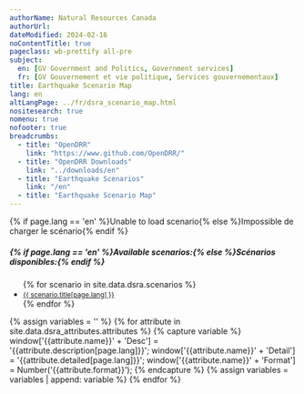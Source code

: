 ```yaml
---
authorName: Natural Resources Canada
authorUrl:
dateModified: 2024-02-16
noContentTitle: true
pageclass: wb-prettify all-pre
subject:
  en: [GV Government and Politics, Government services]
  fr: [GV Gouvernement et vie politique, Services gouvernementaux]
title: Earthquake Scenario Map
lang: en
altLangPage: ../fr/dsra_scenario_map.html
nositesearch: true
nomenu: true
nofooter: true
breadcrumbs:
  - title: "OpenDRR"
    link: "https://www.github.com/OpenDRR/"
  - title: "OpenDRR Downloads"
    link: "../downloads/en"
  - title: "Earthquake Scenarios"
    link: "/en"
  - title: "Earthquake Scenario Map"
---
```

<!-- Load Leaflet from CDN -->
<link rel="stylesheet" href="https://unpkg.com/leaflet@1.7.1/dist/leaflet.css"
integrity="sha512-xodZBNTC5n17Xt2atTPuE1HxjVMSvLVW9ocqUKLsCC5CXdbqCmblAshOMAS6/keqq/sMZMZ19scR4PsZChSR7A=="
crossorigin=""/>

<script src="https://unpkg.com/leaflet@1.7.1/dist/leaflet.js"
integrity="sha512-XQoYMqMTK8LvdxXYG3nZ448hOEQiglfqkJs1NOQV44cWnUrBc8PkAOcXy20w0vlaXaVUearIOBhiXZ5V3ynxwA=="
crossorigin=""></script>

<!-- Load Esri Leaflet from CDN -->
<script src="https://unpkg.com/esri-leaflet@3.0.2/dist/esri-leaflet.js"
integrity="sha512-myckXhaJsP7Q7MZva03Tfme/MSF5a6HC2xryjAM4FxPLHGqlh5VALCbywHnzs2uPoF/4G/QVXyYDDSkp5nPfig=="
crossorigin=""></script>

<!-- Load Esri Leaflet Renderers plugin to use feature service symbology -->
<script src="https://unpkg.com/esri-leaflet-renderers@2.1.2" crossorigin=""></script>

<script src='https://api.mapbox.com/mapbox.js/plugins/leaflet-fullscreen/v1.0.1/Leaflet.fullscreen.min.js'></script>
<link href='https://api.mapbox.com/mapbox.js/plugins/leaflet-fullscreen/v1.0.1/leaflet.fullscreen.css' rel='stylesheet'/>
<script src="https://unpkg.com/leaflet.vectorgrid@latest/dist/Leaflet.VectorGrid.bundled.js"></script>

<script src="https://code.jquery.com/jquery-3.6.0.min.js" integrity="sha256-/xUj+3OJU5yExlq6GSYGSHk7tPXikynS7ogEvDej/m4=" crossorigin="anonymous"></script>

<link href='../assets/css/app.css' rel='stylesheet'/>

<div id="map"></div>
<div id="sidebar"></div>

<div id="alert">{% if page.lang == 'en' %}Unable to load scenario{% else %}Impossible de charger le scénario{% endif %}</div>
<div id="scenarios">
  <h5>{% if page.lang == 'en' %}Available scenarios:{% else %}Scénarios disponibles:{% endif %}</h5>
  <ul>
    {% for scenario in site.data.dsra.scenarios %}
      <li><a href="{{ context.environments.first["page"]["url"] }}?scenario={{scenario.name}}"><small>{{ scenario.title[page.lang] }}</small></a></li>
    {% endfor %}
  </ul>
</div>

{% assign variables = '' %}
{% for attribute in site.data.dsra_attributes.attributes %}
  {% capture variable %}
  window['{{attribute.name}}' + 'Desc'] = '{{attribute.description[page.lang]}}';
  window['{{attribute.name}}' + 'Detail'] = '{{attribute.detailed[page.lang]}}';
  window['{{attribute.name}}' + 'Format'] = Number('{{attribute.format}}');
  {% endcapture %}
  {% assign variables = variables | append: variable %}
{% endfor %}

<script>

  {{ variables }}

  var map = L.map( 'map', {
      fullscreenControl: true,
      crs: L.CRS.EPSG4326,
      center: [ 57, -100 ],
      maxZoom: 13,
      minZoom: 6,
      zoom: 6}),
      bounds, // Bounds for the tileset, set according to scenario
      legend = L.control( { position: 'bottomright' } ),
      params = new URLSearchParams( window.location.search ), // Get query paramaters
      baseUrl = "https://riskprofiler.ca/dsra_",
      shakeBaseUrl = "https://geo-api.stage.riskprofiler.ca/collections/opendrr_dsra_",
      eqScenario = params.get( 'scenario' ), // Scenario name
      shakemapProp = 'sH_PGA_max', // Property for shakemap popup
      scenarioProp = 'sCt_Res90_b0', // Property for popup and feature colour
      shakeCurrent = true,
      epicenter,
      selection = 0; // Id of a selected feature
    

  L.tileLayer( 'https://osm-{s}.gs.mil/tiles/default_pc/{z}/{x}/{y}.png', {
      subdomains: '1234',
      attribution: '&copy; <a href="http://osm.org/copyright">OpenStreetMap</a> contributors',
      detectRetina: true
	}).addTo( map );


  if ( eqScenario ) {

    $( "#scenarios" ).hide(); // Hide list of available scenarios

    lcScenario = eqScenario.toLowerCase();
    setBounds();

    var vectorTileOptions = {
      rendererFactory: L.canvas.tile,
      interactive: true,
      getFeatureId: function( feature ) {
        return feature.properties[ "Sauid" ];
      },
      bounds: bounds,
      vectorTileLayerStyles: setTileLayerStyles()
    }

    function shakeTileOptions( z ) {
      return {
      rendererFactory: L.canvas.tile,
      interactive: true,
      getFeatureId: function( feature ) {
        return feature.properties[ "gridid_5" ];
      },
      bounds: bounds,
      vectorTileLayerStyles: setShakeLayerStyles( z )
      }
    }

    // Turn scenario name into a title
    end = eqScenario.split( '_' )[ 1 ];
    title = '';
    for ( let char of end ) {
      // Add space before uppercase letters
      if ( char == char.toUpperCase() ) {
        title += ' ' + char;
      }
      // Leave lowercase as is
      else {
        title += char;
      }
    }
    const mag = eqScenario[ 3 ] + '.' + eqScenario[ 5 ],
          full_name = title + ' - Magnitude ' + mag;
    // Replace generic title with scenario name
    $( '#wb-cont' ).html( full_name );

    var vectorUrl = baseUrl + lcScenario + "_indicators_s/EPSG_4326/{z}/{x}/{y}.pbf",
        shakemapUrl1 = baseUrl + lcScenario + "_shakemap_hexgrid_1km/EPSG_4326/{z}/{x}/{y}.pbf",
        shakemapUrl5 = baseUrl + lcScenario + "_shakemap_hexgrid_5km/EPSG_4326/{z}/{x}/{y}.pbf";

    var sauidLayer = L.vectorGrid.protobuf( vectorUrl, vectorTileOptions )
        .on( 'add', function () {
        shakeCurrent = false;
        map.removeLayer( shakeLayer5km );
        map.removeLayer( shakeLayer1km );
        // Add loading modal
        $( '#map' ).before( '<div id="modal"></div>' );
      }).on( 'load', function () {
        // Remove loading modal
        $( '#modal' ).remove();
        epicenter.bringToFront();
      });

    var shakeLayer1km = L.vectorGrid.protobuf( shakemapUrl1, shakeTileOptions( 1 ) )
        .on( 'add', function () {
        shakeCurrent = true;
        // Add loading modal
        $( '#map' ).before( '<div id="modal"></div>' );
      }).on( 'load', function () {
        // Remove loading modal
        $( '#modal' ).remove();
        epicenter.bringToFront();
      }).on( 'click', function ( e ) {
    	  L.popup().setContent( "<strong>{% if page.lang == 'en' %}PGA: {% else %}AMS: {% endif %}</strong>" + e.layer.properties.sH_PGA_max.toLocaleString( undefined, { maximumFractionDigits: 2 }) )
          .setLatLng( e.latlng )
          .openOn( map );
      });

    var shakeLayer5km = L.vectorGrid.protobuf( shakemapUrl5, shakeTileOptions( 5 ) )
        .on( 'add', function () {
        shakeCurrent = true;
        // Add loading modal
        $( '#map' ).before( '<div id="modal"></div>' );
      }).on( 'load', function () {
        // Remove loading modal
        $( '#modal' ).remove();
        epicenter.bringToFront();
      }).on( 'click', function ( e ) {
    	  L.popup().setContent( "<strong>{% if page.lang == 'en' %}PGA: {% else %}AMS: {% endif %}</strong>" + e.layer.properties.sH_PGA_max.toLocaleString( undefined, { maximumFractionDigits: 2 }) )
          .setLatLng( e.latlng )
          .openOn( map );
      });

    var overlays = {
      {% if page.lang == 'en' %}'ShakeMap (5km grid)'{% else %}'ShakeMap (5km grille)'{% endif %}: shakeLayer5km,
      {% if page.lang == 'en' %}'ShakeMap (1km grid)'{% else %}'ShakeMap (1km grille)'{% endif %}: shakeLayer1km,
      {% if page.lang == 'en' %}'Features'{% else %}'Caractéristiques'{% endif %}: sauidLayer,
    };

    // Add shakemap, legend and layer toggle to map
    shakeLayer5km.addTo( map );
    buildLegend();
    L.control.layers( overlays, null, { collapsed: false } ).addTo( map );

    map.on( 'fullscreenchange', function () {
      map.invalidateSize();
    }).on( 'zoomend dragend', function ( e ) {
      map.closePopup();
      // Reset layers if zoomed in or zooming out to new feature
      var zoom = e.target.getZoom();
      map.removeLayer( shakeLayer5km );
      map.removeLayer( shakeLayer1km );
      if ( shakeCurrent ) {
        if ( zoom < 10 ) {
          shakeLayer5km.addTo( map );
        }
        else {
          shakeLayer1km.addTo( map );
        }
      }
    }).on( 'baselayerchange', function () {
      $( '#sidebar' ).html( '' );
      map.closePopup();
      // If we have a selected feature reset the style
      if ( selection != 0 ) {
        sauidLayer.resetFeatureStyle( selection );
      }

      // Remove old legend and add new legend
      map.removeControl( legend );
      buildLegend();
    });

    sauidLayer.on( 'click', function ( e ) {
      // If we have a selected feature reset the style
      if ( selection != 0 ) {
        sauidLayer.resetFeatureStyle( selection );
      }

      // Set the selected feature id
      selection = e.layer.properties[ 'Sauid' ];

      // Set the selected feature style
      setTimeout( function () {
        sauidLayer.setFeatureStyle( selection, selectedStyle(), 100 );
      });

      // Add a popup with desired property
      L.popup().setContent( "<strong>{% if page.lang == 'en' %}Residents affected after 90 days: {% else %}Résidents relogés après 90 jours: {% endif %}</strong>" + e.layer.properties.sCt_Res90_b0.toString() )
          .setLatLng( e.latlng )
          .openOn( map );

      let props = e.layer.properties,
        string = '<table class="table table-striped table-responsive"><tr>',
        counter = 1; // Counts number of cells in table row

      for ( const key in props ) {

        mod_key = key; // Key with _b0, _r1, _le ending must be modified
        mod = '';

        if ( key.slice( -3 ) === '_b0' ) {
          mod_key = key.slice( 0, -3 );
          mod = {% if page.lang == 'en' %}' (Baseline)'{% else %}' (référence)'{% endif %};
        }
        else if ( key.slice( -3 ) === '_r1' ) {
          mod_key = key.slice( 0, -3 );
          mod = {% if page.lang == 'en' %}' (Retrofit)'{% else %}' (rénovation)'{% endif %};
        }
        else if ( key.slice( -3 ) === '_le' ) {
          mod_key = key.slice( 0, -3 );
          mod = {% if page.lang == 'en' %}' (Seismic Upgrade)'{% else %}' (amélioration sismique)'{% endif %};
        }

        var desc = window[ mod_key + 'Desc' ],
            detail = window[ mod_key + 'Detail' ],
            format = window[ mod_key + 'Format' ],
            value = props[ key ];

        // Format values with set formatting
        if ( format && value ) {
          if ( format === 444 ) {
            value = value.toLocaleString( undefined, {style:'currency', currency:'USD'});
          }
          else if ( format === 111 ) {
            value = value.toLocaleString( undefined, { maximumFractionDigits: 0 })
          }
          else if ( format === 555 ) {
            value *= 100
            value = value.toLocaleString( undefined, { maximumFractionDigits: 2 });
            value += '%';
          }
          else if ( format < 0 ) {
            mult = Math.abs(format);
            rounded = Math.round( value / ( 10 ** mult )) * 10 ** mult;
            value = rounded.toLocaleString( undefined);
          }
          else if ( format > 0 ) {
            value = value.toLocaleString( undefined, { maximumFractionDigits: format });
          }

          string +=
          '<td class="attr"><div class="prop" title="' + detail + '">' + desc + mod + '</div><div class="val">' + value + '</div></td>';
        }
        // Leaflet info not displayed
        else if ( key === 'OBJECTID' || key === 'SHAPE_Length' || key === 'SHAPE_Area' || key === 'geom_poly' || key === 'geom' ) {
        }
        // For properties with descriptions but null values
        else if ( desc ) {
          string +=
            '<td class="attr"><div class="prop" title="' + detail + '">' + desc + mod + '</div><div class="val">' + value + '</div></td>';
        }
        // Properties with no descriptions
        else {
          string +=
            '<td class="attr"><div class="prop">' + key + '</div><div class="val">' + value + '</div></td>';
        }

        // Start new row after 3 entries
        if ( counter % 3 === 0 ) {
          string += '</tr><tr>';
        }
        counter++;
      }

      string += '</tr></table>';

      // Add table to sidebar div
      $( '#sidebar' ).html( '<h3>{% if page.lang == 'en' %}Properties of Selected Feature{% else %}Propriétés de la caractéristique sélectionnée{% endif %}</h3>' + string );

    });
  }
  else {
    $( '#alert' ).show();
  }


  function getColor( d ) {
    return d > 300 ? '#ff3b00' :
           d > 100 ? '#ff6500' :
           d > 50  ? '#ff9000' :
           d > 10  ? '#ffba00' :
                     '#fff176';
  }

  function shakeColor( d ) {
    return d > 50  ? '#e81f27' :
           d > 25  ? '#f55029' :
           d > 10  ? '#fc8b40' :
           d > 5   ? '#fdb24c' :
           d > 1.5 ? '#ffd976' :
                     '#ffee9f';
  }

  function buildLegend () {

    legend.onAdd = function ( map ) {

      var div = L.DomUtil.create('div', 'info legend');

      if ( !shakeCurrent ) {

        var grades = [0, 10, 50, 100, 300],
            label = {% if page.lang == 'en' %}' Residents Affected'{% else %}' Résidents relogés'{% endif %};

        div.innerHTML = "<div style=\"padding: 3px;\"><b>{% if page.lang == 'en' %}Residents affected after 90 days{% else %}Résidents relogés après 90 jours{% endif %}</b></div>";

        // Loop through our density intervals and generate a label with a colored square for each interval
        for (var i = 0; i < grades.length; i++ ) {
          div.innerHTML +=
            '<div><i style="background:' + getColor(grades[i] + 1) + '"></i> ' + grades[i] + ( grades[i + 1] ? ' &ndash; ' + grades[i + 1] + label + '<br>' : '+' + label) + '</div>';
        }

        div.innerHTML +=
            '<br><div>🔴 <b>{% if page.lang == 'en' %}Epicenter{% else %}Épicentre{% endif %}</b></div>';
      }

      else {

        var grades = [0, 1.5, 5, 10, 25, 50],
            label = ' %g';

        div.innerHTML = "<div style=\"padding: 3px;\"><b>{% if page.lang == 'en' %}Peak Ground Acceleration{% else %}Accélération maximale du sol{% endif %}</b></div>";

        // Loop through our density intervals and generate a label with a colored square for each interval
        for (var i = 0; i < grades.length; i++ ) {
          div.innerHTML +=
            '<div><i style="background:' + shakeColor(grades[i] + 0.01) + '"></i> ' + grades[i] + ( grades[i + 1] ? ' &ndash; ' + grades[i + 1] + label + '<br>' : '+' + label) + '</div>';
        }

        div.innerHTML +=
            '<br><div>🔴 <b>{% if page.lang == 'en' %}Epicenter{% else %}Épicentre{% endif %}</b></div>';
      }

      return div;
    };

    legend.addTo( map );
  }

  function shakeStyle( properties ) {
    return {
      fillColor: shakeColor( properties[ shakemapProp ] * 100 ),
      weight: 0.1,
      fillOpacity: 0.8,
      color: shakeColor( properties[ shakemapProp ] * 100 ),
      opacity: 0.8,
      fill: true
    };
  }

  function tileStyle( properties ) {
    return {
      weight: 0.2,
      color: "#666666",
      fillColor: getColor( properties[ scenarioProp ] ),
      fillOpacity: 0.6,
      fill: true
    }
  }

  function selectedStyle() {
    return {
      fill: true,
      fillColor: 'blue',
      color: 'black',
      weight: 1,
      fillOpacity: 0.5
    };
  }

  function circleStyle() {
    return {
      radius: 6,
      fillColor: 'red',
      color: 'white',
      weight: 1,
      opacity: 1,
      fillOpacity: 1
    };
  }



function setBounds() {
    const scenarioConfig = {
        "acm7p0_georgiastraitfault": {
            southWest: [48.30891568684188, -129.0949439967106],
            northEast: [53.53110877480622, -117.3589501128889],
            epicenter: [49.243365, -123.62296]
        },
        "acm7p3_leechriverfullfault": {
            southWest: [48.30891568624434, -129.0949439967106],
            northEast: [53.30903267135562, -117.4908738038378],
            epicenter: [48.407017, -123.412134]
        },
        "sim9p0_cascadiainterfacebestfault": {
            southWest: [48.30891568684188, -139.0522010412872],
            northEast: [60.00006153221153, -114.05375826483],
            epicenter: [48.251246, -125.215269]
        },
        "scm7p5_valdesbois": {
            southWest: [42.47260780141163, -86.54942531485392],
            northEast: [55.00064603767294, -67.44787497495167],
            epicenter: [45.905377, -75.494669]   
        },
        "idm7p1_sidney": {
            southWest: [48.30891568684188, -129.0949439967106],
            northEast: [53.30903267135562, -117.3589501128889],
            epicenter: [48.618961, -123.299385] 
        },
        "acm4p9_georgiastraitfault": {
            southWest: [48.30891568684188, -129.0949439967106],
            northEast: [53.53110877480622, -117.3589501128889],
            epicenter: [49.280, -123.340] 
        },    
        "acm7p4_denalifault": {
            southWest: [60.00000000710405, -141.0180731580253],
            northEast: [69.64745530351352, -123.7893248352215],
            epicenter: [61.200 , -138.780] 
        },  
        "scm5p0_montreal": {
            southWest: [42.53884243059241, -86.54942531485392],
            northEast: [55.00064603767294, -65.94908207524423],
            epicenter: [45.500 , -73.600] 
        }, 
        "scm5p5_constancebay": {
            southWest: [42.06164244999297, -86.54942531485392],
            northEast: [55.00064603767294, -68.38243594858385],
            epicenter: [45.500 , -76.060] 
        },              
        "acm4p9_vedderfault": {
            southWest: [48.30891418, -127.9421387],
            northEast: [53.53110886, -116.2564392],
            epicenter: [49.04, -122.08] 
        },  
        "acm5p0_georgiastraitfault": {
            southWest: [48.30891418, -129.0949554],
            northEast: [53.53110886, -117.2290878],
            epicenter: [49.28, -123.34] 
        },
        "acm5p0_mysterylake": {
            southWest: [48.30891418, -129.0949554],
            northEast: [53.53110877, -116.8056259],
            epicenter: [49.37, -122.92] 
        },   
        "acm5p2_beaufortfault": {
            southWest: [48.30891569, -129.094944],
            northEast: [53.53110877, -118.7975574],
            epicenter: [49.33, -124.84] 
        },    
        "acm5p2_vedderfault": {
            southWest: [48.30891569, -127.9421269],
            northEast: [53.53110877, -116.2564537],
            epicenter: [49.04, -122.08] 
        },      
        "acm5p5_southeypoint": {
            southWest: [48.30891569, -129.094944],
            northEast: [53.53110877, -117.4908738],
            epicenter: [48.95, -123.61] 
        },        
        "acm5p7_southeypoint": {
            southWest: [48.30891569, -129.094944],
            northEast: [53.53110877, -117.4908738],
            epicenter: [48.95, -123.61] 
        },     
        "acm7p7_queencharlottefault": {
            southWest: [50.11540505, -133.1977449],
            northEast: [56.27162148, -124.9961029],
            epicenter: [53, -132.62] 
        },   
        "acm8p0_queencharlottefault": {
            southWest: [49.51322353, -133.1977449],
            northEast: [58.00055135, -124.9961029],
            epicenter: [53, -132.62] 
        },  
        "scm5p0_burlingtontorontostructuralzone": {
            southWest: [41.68143543, -86.54942531],
            northEast: [52.29313064, -71.892560649],
            epicenter: [43.49, -79.47] 
        },  
        "scm5p0_rougebeach": {
            southWest: [41.68143543, -86.54942531],
            northEast: [55.00064604, -69.99999997],
            epicenter: [43.78, -79.09] 
        },  
        "scm5p6_gloucesterfault": {
            southWest: [42.06164245, -86.54942531],
            northEast: [55.00064604, -68.38243595],
            epicenter: [43.78, -79.09] 
        },  
        "scm5p9_millesilesfault": {
            southWest: [42.53884243, -86.54942531],
            northEast: [55.00064604, -65.94908208],
            epicenter: [45.607, -73.82] 
        },  
    };

    const config = scenarioConfig[lcScenario];
    if (config) {
        const { southWest, northEast, epicenter } = config;

        const bounds = L.latLngBounds(L.latLng(...southWest), L.latLng(...northEast));
        const epicenterMarker = L.circleMarker(epicenter, circleStyle()).addTo(map);
        map.setView(L.latLng(...epicenter), 7);
    }
}



function setTileLayerStyles() {
    const tileLayerStyles = {
        "acm7p0_georgiastraitfault": "dsra_acm7p0_georgiastraitfault_indicators_s",
        "acm7p3_leechriverfullfault": "dsra_acm7p3_leechriverfullfault_indicators_s",
        "sim9p0_cascadiainterfacebestfault": "dsra_sim9p0_cascadiainterfacebestfault_indicators_s",
        "scm7p5_valdesbois":
        "dsra_scm7p5_valdesbois_indicators_s",
        "idm7p1_sidney":
        "dsra_idm7p1_sidney_indicators_s",
        "acm4p9_capilano5":
        "dsra_acm4p9_capilano5_indicators_s",
        "acm7p4_burwashlanding":
        "ddsra_acm7p4_burwashlanding_indicators_s",
        "scm5p0_montreal":
        "dsra_scm5p0_montreal_indicators_s",
        "scm5p5_ottawa":
        "dsra_scm5p5_ottawa_indicators_s",
        "acm4p9_vedderfault":
        "dsra_acm4p9_vedderfault_indicators_s",
        "acm5p0_georgiastraitfault":
        "acm5p0_georgiastraitfault_indicators_s",
        "acm5p0_mysterylake":
        "acm5p0_mysterylake_indicators_s",
        "acm5p2_beaufortfault":
        "acm5p2_beaufortfault_indicators_s",
        "acm5p2_vedderfault":
        "acm5p2_vedderfault_indicators_s",
        "acm5p5_southeypoint":
        "acm5p5_southeypoint_indicators_s",
        "acm5p7_southeypoint":
        "acm5p7_southeypoint_indicators_s",
        "acm7p7_queencharlottefault":
        "acm7p7_queencharlottefault_indicators_s",
        "acm8p0_queencharlottefault":
        "acm8p0_queencharlottefault_indicators_s",
        "scm5p0_burlingtontorontostructuralzone":
        "scm5p0_burlingtontorontostructuralzone_indicators_s",
        "scm5p0_rougebeach":
        "scm5p0_rougebeach_indicators_s",
        "scm5p6_gloucesterfault":
        "scm5p6_gloucesterfault_indicators_s",
        "scm5p9_millesilesfault":
        "scm5p9_millesilesfault_indicators_s"
    };

    const tileLayerStyleKey = tileLayerStyles[lcScenario];
    if (tileLayerStyleKey) {
        return {
            [tileLayerStyleKey]: function(properties) {
                return tileStyle(properties);
            }
        };
    }
}



function setShakeLayerStyles(z) {
    const scenarios = {
        "acm7p0_georgiastraitfault": {
            1: "dsra_acm7p0_georgiastraitfault_shakemap_hexgrid_1km",
            5: "dsra_acm7p0_georgiastraitfault_shakemap_hexgrid_5km"
        },
        "acm7p3_leechriverfullfault": {
            1: "dsra_acm7p3_leechriverfullfault_shakemap_hexgrid_1km",
            5: "dsra_acm7p3_leechriverfullfault_shakemap_hexgrid_5km"
        },
        "sim9p0_cascadiainterfacebestfault": {
            1: "dsra_sim9p0_cascadiainterfacebestfault_shakemap_hexgrid_1km",
            5: "dsra_sim9p0_cascadiainterfacebestfault_shakemap_hexgrid_5km"
        },
        "scm7p5_valdesbois": {
            1: "dsra_scm7p5_valdesbois_shakemap_hexgrid_1km",
            5: "dsra_scm7p5_valdesbois_shakemap_hexgrid_5km"
        },
        "idm7p1_sidney": {
            1: "dsra_idm7p1_sidney_shakemap_hexgrid_1km",
            5: "dsra_idm7p1_sidney_shakemap_hexgrid_5km"
        },
        "acm4p9_capilano5": {
            1: "dsra_acm4p9_capilano5_shakemap_hexgrid_1km",
            5: "dsra_acm4p9_capilano5_shakemap_hexgrid_5km"
        },        
        "acm7p4_burwashlanding": {
            1: "dsra_acm7p4_burwashlanding_shakemap_hexgrid_1km",
            5: "dsra_acm7p4_burwashlanding_shakemap_hexgrid_5km"
        },        
        "scm5p0_montreal": {
            1: "dsra_scm5p0_montreal_shakemap_hexgrid_1km",
            5: "dsra_scm5p0_montreal_shakemap_hexgrid_5km"
        },        
        "scm5p5_ottawa": {
            1: "dsra_scm5p5_ottawa_shakemap_hexgrid_1km",
            5: "dsra_scm5p5_ottawa_shakemap_hexgrid_5km"
        },        
        "acm4p9_vedderfault": {
            1: "dsra_acm4p9_vedderfault_shakemap_hexgrid_1km",
            5: "dsra_acm4p9_vedderfault_shakemap_hexgrid_5km"
        },        
        "acm5p0_georgiastraitfault": {
            1: "dsra_acm5p0_georgiastraitfault_shakemap_hexgrid_1km",
            5: "dsra_acm5p0_georgiastraitfault_shakemap_hexgrid_5km"
        },        
        "acm5p0_mysterylake": {
            1: "dsra_acm5p0_mysterylake_shakemap_hexgrid_1km",
            5: "dsra_acm5p0_mysterylake_shakemap_hexgrid_5km"
        },        
        "acm5p2_beaufortfault": {
            1: "dsra_acm5p2_beaufortfault_shakemap_hexgrid_1km",
            5: "dsra_acm5p2_beaufortfault_shakemap_hexgrid_5km"
        },        
        "acm5p2_vedderfault": {
            1: "dsra_acm5p2_vedderfault_shakemap_hexgrid_1km",
            5: "dsra_acm5p2_vedderfault_shakemap_hexgrid_5km"
        },        
        "acm5p5_southeypoint": {
            1: "dsra_acm5p5_southeypoint_shakemap_hexgrid_1km",
            5: "dsra_acm5p5_southeypoint_shakemap_hexgrid_5km"
        },        
        "acm5p7_southeypoint": {
            1: "dsra_acm5p7_southeypoint_shakemap_hexgrid_1km",
            5: "dsra_acm5p7_southeypoint_shakemap_hexgrid_5km"
        },        
        "acm7p7_queencharlottefault": {
            1: "dsra_acm7p7_queencharlottefault_shakemap_hexgrid_1km",
            5: "dsra_acm7p7_queencharlottefault_shakemap_hexgrid_5km"
        },        
        "acm8p0_queencharlottefault": {
            1: "dsra_acm8p0_queencharlottefault_shakemap_hexgrid_1km",
            5: "dsra_acm8p0_queencharlottefault_shakemap_hexgrid_5km"
        },    
        "scm5p0_burlingtontorontostructuralzone": {
            1: "dsra_scm5p0_burlingtontorontostructuralzone_shakemap_hexgrid_1km",
            5: "dsra_scm5p0_burlingtontorontostructuralzone_shakemap_hexgrid_5km"
        },            
        "scm5p0_rougebeach": {
            1: "dsra_scm5p0_rougebeach_shakemap_hexgrid_1km",
            5: "dsra_scm5p0_rougebeach_shakemap_hexgrid_5km"
        },        
        "scm5p6_gloucesterfault": {
            1: "dsra_scm5p6_gloucesterfault_shakemap_hexgrid_1km",
            5: "dsra_scm5p6_gloucesterfault_shakemap_hexgrid_5km"
        },        
        "scm5p9_millesilesfault": {
            1: "dsra_scm5p9_millesilesfault_shakemap_hexgrid_1km",
            5: "dsra_scm5p9_millesilesfault_shakemap_hexgrid_5km"
        },   
    };

    const scenarioStyles = scenarios[lcScenario];
    if (scenarioStyles) {
        const shakeLayerStyleKey = scenarioStyles[z];
        if (shakeLayerStyleKey) {
            return {
                [shakeLayerStyleKey]: function(properties) {
                    return shakeStyle(properties);
                }
            };
        }
    }
}



</script>